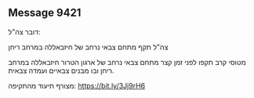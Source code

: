 ## Message 9421

דובר צה"ל:

צה"ל תקף מתחם צבאי נרחב של חיזבאללה במרחב ריחן

מטוסי קרב תקפו לפני זמן קצר מתחם צבאי נרחב של ארגון הטרור חיזבאללה במרחב ריחן ובו מבנים צבאיים ועמדה צבאית.

מצורף תיעוד מהתקיפה: https://bit.ly/3Jj9rH6


